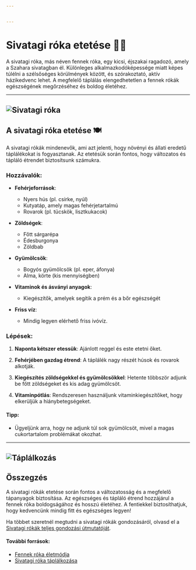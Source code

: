 ```yaml
---


---
```


<h1 id="sivatagi-róka-etetése-🦊🌵">Sivatagi róka etetése 🦊🌵</h1>
<p>A sivatagi róka, más néven fennek róka, egy kicsi, éjszakai ragadozó, amely a Szahara sivatagban él. Különleges alkalmazkodóképessége miatt képes túlélni a szélsőséges körülmények között, és szórakoztató, aktív házikedvenc lehet. A megfelelő táplálás elengedhetetlen a fennek rókák egészségének megőrzéséhez és boldog életéhez.</p>
<hr>
<h2 id="section"><img src="https://www.endangeredwolfcenter.org/wp-content/uploads/2021/11/MJS_5861-Daisy_3-1.jpg.webp" alt="Sivatagi róka"></h2>
<h2 id="a-sivatagi-róka-etetése-🍽️">A sivatagi róka etetése 🍽️</h2>
<p>A sivatagi rókák mindenevők, ami azt jelenti, hogy növényi és állati eredetű táplálékokat is fogyasztanak. Az etetésük során fontos, hogy változatos és tápláló étrendet biztosítsunk számukra.</p>
<h3 id="hozzávalók">Hozzávalók:</h3>
<ul>
<li>
<p><strong>Fehérjeforrások</strong>:</p>
<ul>
<li>Nyers hús (pl. csirke, nyúl)</li>
<li>Kutyatáp, amely magas fehérjetartalmú</li>
<li>Rovarok (pl. tücskök, lisztkukacok)</li>
</ul>
</li>
<li>
<p><strong>Zöldségek</strong>:</p>
<ul>
<li>Főtt sárgarépa</li>
<li>Édesburgonya</li>
<li>Zöldbab</li>
</ul>
</li>
<li>
<p><strong>Gyümölcsök</strong>:</p>
<ul>
<li>Bogyós gyümölcsök (pl. eper, áfonya)</li>
<li>Alma, körte (kis mennyiségben)</li>
</ul>
</li>
<li>
<p><strong>Vitaminok és ásványi anyagok</strong>:</p>
<ul>
<li>Kiegészítők, amelyek segítik a prém és a bőr egészségét</li>
</ul>
</li>
<li>
<p><strong>Friss víz</strong>:</p>
<ul>
<li>Mindig legyen elérhető friss ivóvíz.</li>
</ul>
</li>
</ul>
<h3 id="lépések">Lépések:</h3>
<ol>
<li>
<p><strong>Naponta kétszer etessük</strong>: Ajánlott reggel és este etetni őket.</p>
</li>
<li>
<p><strong>Fehérjében gazdag étrend</strong>: A táplálék nagy részét húsok és rovarok alkotják.</p>
</li>
<li>
<p><strong>Kiegészítés zöldségekkel és gyümölcsökkel</strong>: Hetente többször adjunk be főtt zöldségeket és kis adag gyümölcsöt.</p>
</li>
<li>
<p><strong>Vitaminpótlás</strong>: Rendszeresen használjunk vitaminkiegészítőket, hogy elkerüljük a hiánybetegségeket.</p>
</li>
</ol>
<h4 id="tipp">Tipp:</h4>
<ul>
<li>Ügyeljünk arra, hogy ne adjunk túl sok gyümölcsöt, mivel a magas cukortartalom problémákat okozhat.</li>
</ul>
<hr>
<h2 id="section-1"><img src="https://worldanimalfoundation.org/wp-content/uploads/2022/10/Food-Eating-Habits-review1.jpg" alt="Táplálkozás"></h2>
<h2 id="összegzés">Összegzés</h2>
<p>A sivatagi rókák etetése során fontos a változatosság és a megfelelő tápanyagok biztosítása. Az egészséges és tápláló étrend hozzájárul a fennek róka boldogságához és hosszú életéhez. A fentiekkel biztosíthatjuk, hogy kedvencünk mindig fitt és egészséges legyen!</p>
<p>Ha többet szeretnél megtudni a sivatagi rókák gondozásáról, olvasd el a <a href="https://www.jandaexotics.com/post/fennec-fox-in-depth-pet-care">Sivatagi rókák teljes gondozási útmutatóját</a>.</p>
<h4 id="további-források">További források:</h4>
<ul>
<li><a href="https://animalia.bio/fennec-fox">Fennek róka életmódja</a></li>
<li><a href="https://exopetguides.com/mammals/foxes/what-does-a-fennec-fox-eat/">Sivatagi róka táplálkozása</a></li>
</ul>

